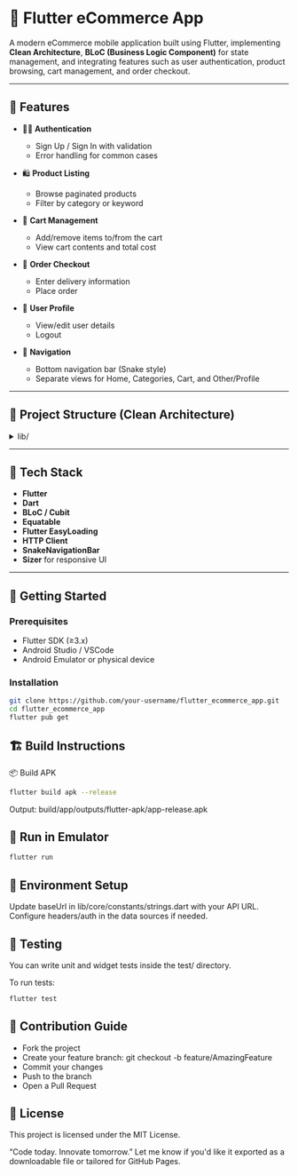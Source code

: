 # 🛒 Flutter eCommerce App

A modern eCommerce mobile application built using Flutter, implementing **Clean Architecture**, **BLoC (Business Logic Component)** for state management, and integrating features such as user authentication, product browsing, cart management, and order checkout.

---

## 📱 Features

- 🧑‍💼 **Authentication**
  - Sign Up / Sign In with validation
  - Error handling for common cases

- 🛍️ **Product Listing**
  - Browse paginated products
  - Filter by category or keyword

- 🛒 **Cart Management**
  - Add/remove items to/from the cart
  - View cart contents and total cost

- 🚚 **Order Checkout**
  - Enter delivery information
  - Place order

- 👤 **User Profile**
  - View/edit user details
  - Logout

- 🧭 **Navigation**
  - Bottom navigation bar (Snake style)
  - Separate views for Home, Categories, Cart, and Other/Profile

---

## 📂 Project Structure (Clean Architecture)
<details>
  <summary>lib/</summary>
  <ul>
    <li>
      <details>
        <summary><code>core/</code> - Constants, error handling, utilities</summary>
        <ul>
          <li><code>constants/</code></li>
          <li><code>error/</code></li>
          <li><code>utils/</code></li>
        </ul>
      </details>
    </li>
    <li>
      <details>
        <summary><code>data/</code> - Data sources, models, repositories</summary>
        <ul>
          <li><code>models/</code></li>
          <li><code>datasources/</code></li>
          <li><code>repositories/</code></li>
        </ul>
      </details>
    </li>
    <li>
      <details>
        <summary><code>domain/</code> - Entities and use cases</summary>
        <ul>
          <li><code>entities/</code></li>
          <li><code>usecases/</code></li>
          <li><code>repositories/</code> (abstract definitions)</li>
        </ul>
      </details>
    </li>
    <li>
      <details>
        <summary><code>presentation/</code> - Views, widgets, BLoC/Cubit</summary>
        <ul>
          <li><code>views/</code></li>
          <li><code>widgets/</code></li>
          <li><code>blocs/</code></li>
        </ul>
      </details>
    </li>
    <li><code>main.dart</code> - Entry point</li>
  </ul>
</details>

---

## 🧰 Tech Stack

- **Flutter**
- **Dart**
- **BLoC / Cubit**
- **Equatable**
- **Flutter EasyLoading**
- **HTTP Client**
- **SnakeNavigationBar**
- **Sizer** for responsive UI

---

## 🚀 Getting Started

### Prerequisites

- Flutter SDK (≥3.x)
- Android Studio / VSCode
- Android Emulator or physical device

### Installation

```bash
git clone https://github.com/your-username/flutter_ecommerce_app.git
cd flutter_ecommerce_app
flutter pub get
```

## 🏗️ Build Instructions
📦 Build APK
``` bash
flutter build apk --release
```
Output:
build/app/outputs/flutter-apk/app-release.apk

## 🧪 Run in Emulator
``` bash
flutter run
```

## 🔐 Environment Setup
Update baseUrl in lib/core/constants/strings.dart with your API URL.
Configure headers/auth in the data sources if needed.

## 🧪 Testing
You can write unit and widget tests inside the test/ directory.

To run tests:
``` bash
flutter test
```

## 🤝 Contribution Guide
- Fork the project
- Create your feature branch: git checkout -b feature/AmazingFeature
- Commit your changes
- Push to the branch
- Open a Pull Request

## 📃 License
This project is licensed under the MIT License.

“Code today. Innovate tomorrow.”
Let me know if you'd like it exported as a downloadable file or tailored for GitHub Pages.
